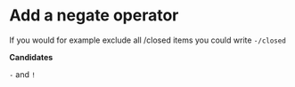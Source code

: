 # Add a negate operator

If you would for example exclude all /closed items you could write `-/closed`

**Candidates**

`-` and `!`
